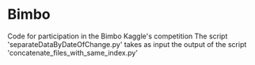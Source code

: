 # Bimbo
Code for participation in the Bimbo Kaggle's competition
The script 'separateDataByDateOfChange.py' takes as input the output of the script 'concatenate_files_with_same_index.py'
